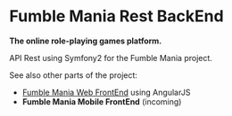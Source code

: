 # Fumble Mania Rest BackEnd

**The online role-playing games platform.**

API Rest using Symfony2 for the Fumble Mania project.

See also other parts of the project:
- [Fumble Mania Web FrontEnd](https://github.com/KmeCnin/fumble-mania-web-frontend) using AngularJS
- **Fumble Mania Mobile FrontEnd** (incoming)
